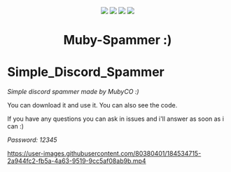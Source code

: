 <p align="center">
  <img src="https://img.shields.io/github/languages/top/MubyCO/Muby-Spammer?style=flat-square">
  <img src="https://img.shields.io/github/last-commit/MubyCO/Muby-Spammer?style=flat-square">
  <img src="https://img.shields.io/github/stars/MubyCO/Muby-Spammer?color=%02B039&label=Stars&style=flat-square">
  <img src="https://img.shields.io/github/forks/MubyCO/Muby-Spammer?color=%02B039&label=Forks&style=flat-square">
</p>

# <p align="center">Muby-Spammer :)</p>

# Simple_Discord_Spammer

*Simple discord spammer made by MubyCO :)*

You can download it and use it.
You can also see the code.

If you have any questions you can ask in issues and i'll answer as soon as i can :)

_*Password: 12345*_

https://user-images.githubusercontent.com/80380401/184534715-2a944fc2-fb5a-4a63-9519-9cc5af08ab9b.mp4

